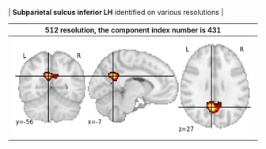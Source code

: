 


| **Subparietal sulcus inferior LH** identified on various resolutions |

| 512 resolution, the component index number is 431|  
|:---:|  
| ![Component 512](../512/final/431.jpg "From component 512: Subparietal sulcus inferior LH") |